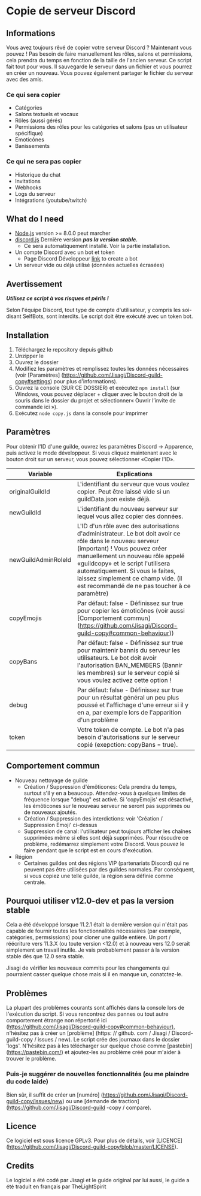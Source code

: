 # Copie de serveur Discord

## Informations
Vous avez toujours rêvé de copier votre serveur Discord ? Maintenant vous pouvez ! Pas besoin de faire manuellement les rôles, salons et permissions, cela prendra du temps en fonction de la taille de l'ancien serveur. Ce script fait tout pour vous. Il sauvegarde le serveur dans un fichier et vous pourrez en créer un nouveau. Vous pouvez également partager le fichier du serveur avec des amis.

### Ce qui sera copier
- Catégories
- Salons textuels et vocaux
- Rôles (aussi gérés)
- Permissions des rôles pour les catégories et salons (pas un utilisateur spécifique)
- Emoticônes
- Banissements

### Ce qui ne sera pas copier
- Historique du chat
- Invitations
- Webhooks
- Logs du serveur
- Intégrations (youtube/twitch)

## What do I need
- [Node.js](https://nodejs.org/) version >= 8.0.0 peut marcher
- [discord.js](https://github.com/hydrabolt/discord.js) Dernière version **_pas la version stable._**
  - Ce sera automatiquement installé. Voir la partie installation.
- Un compte Discord avec un bot et token
  - Page Discord Développeur [link](https://discordapp.com/developers/applications/me) to create a bot
- Un serveur vide ou déjà utilisé (données actuelles écrasées)

## Avertissement
**_Utilisez ce script à vos risques et périls !_**

Selon l'équipe Discord, tout type de compte d'utilisateur, y compris les soi-disant SelfBots, sont interdits. Le script doit être exécuté avec un token bot.

## Installation
1. Téléchargez le repository depuis github
2. Unzipper le
3. Ouvrez le dossier
4. Modifiez les paramètres et remplissez toutes les données nécessaires (voir [Paramètres] (https://github.com/Jisagi/Discord-guild-copy#settings) pour plus d'informations).
5. Ouvrez la console (SUR CE DOSSIER) et exécutez `npm install` (sur Windows, vous pouvez déplacer + cliquer avec le bouton droit de la souris dans le dossier du projet et sélectionner« Ouvrir l’invite de commande ici »).
6. Exécutez `node copy.js` dans la console pour imprimer

## Paramètres
Pour obtenir l'ID d'une guilde, ouvrez les paramètres Discord -> Apparence, puis activez le mode développeur. Si vous cliquez maintenant avec le bouton droit sur un serveur, vous pouvez sélectionner «Copier l'ID».

| Variable | Explications |
| --- | --- |
| originalGuildId | L'identifiant du serveur que vous voulez copier. Peut être laissé vide si un guildData.json existe déjà. |
| newGuildId | L'identifiant du nouveau serveur sur lequel vous allez copier des données. |
| newGuildAdminRoleId | L'ID d'un rôle avec des autorisations d'administrateur. Le bot doit avoir ce rôle dans le nouveau serveur (important) ! Vous pouvez créer manuellement un nouveau rôle appelé «guildcopy» et le script l'utilisera automatiquement. Si vous le faites, laissez simplement ce champ vide. (il est recommandé de ne pas toucher à ce paramètre) |
| copyEmojis | Par défaut: false - Définissez sur true pour copier les émoticônes (voir aussi [Comportement commun] (https://github.com/Jisagi/Discord-guild-copy#common-behaviour)) |
| copyBans | Par défaut: false - Définissez sur true pour maintenir bannis du serveur les utilisateurs. Le bot doit avoir l'autorisation BAN_MEMBERS (Bannir les membres) sur le serveur copié si vous voulez activez cette option ! |
| debug | Par défaut: false - Définissez sur true pour un résultat général un peu plus poussé et l'affichage d'une erreur si il y en a, par exemple lors de l'apparition d'un problème |
| token | Votre token de compte. Le bot n'a pas besoin d'autorisations sur le serveur copié (exepction: copyBans = true). |

## Comportement commun
- Nouveau nettoyage de guilde
  - Création / Suppression d'émôticones: Cela prendra du temps, surtout s'il y en a beaucoup. Attendez-vous à quelques limites de fréquence lorsque "debug" est activé. Si 'copyEmojis' est désactivé, les émôticones sur le nouveau serveur ne seront pas supprimés ou de nouveaux ajoutés.
  - Création / Suppression des interdictions: voir 'Création / Suppression Emoji' ci-dessus
  - Suppression de canal: l'utilisateur peut toujours afficher les chaînes supprimées même si elles sont déjà supprimées. Pour résoudre ce problème, redémarrez simplement votre Discord. Vous pouvez le faire pendant que le script est en cours d'exécution.
- Région
  - Certaines guildes ont des régions VIP (partenariats Discord) qui ne peuvent pas être utilisées par des guildes normales. Par conséquent, si vous copiez une telle guilde, la région sera définie comme centrale.

## Pourquoi utiliser v12.0-dev et pas la version stable
Cela a été développé lorsque 11.2.1 était la dernière version qui n'était pas capable de fournir toutes les fonctionnalités nécessaires (par exemple, catégories, permsissions) pour cloner une guilde entière. Un port / réécriture vers 11.3.X (ou toute version <12.0) et à nouveau vers 12.0 serait simplement un travail inutile.
Je vais probablement passer à la version stable dès que 12.0 sera stable.

Jisagi de vérifier les nouveaux commits pour les changements qui pourraient casser quelque chose mais si il en manque un, conatctez-le.

## Problèmes
La plupart des problèmes courants sont affichés dans la console lors de l'exécution du script. Si vous rencontrez des pannes ou tout autre comportement étrange non répertorié ici (https://github.com/Jisagi/Discord-guild-copy#common-behaviour), n'hésitez pas à créer un [problème] (https: // github. com / Jisagi / Discord-guild-copy / issues / new). Le script crée des journaux dans le dossier 'logs'. N'hésitez pas à les télécharger sur quelque chose comme [pastebin] (https://pastebin.com/) et ajoutez-les au problème créé pour m'aider à trouver le problème.

### Puis-je suggérer de nouvelles fonctionnalités (ou me plaindre du code laide)
Bien sûr, il suffit de créer un [numéro] (https://github.com/Jisagi/Discord-guild-copy/issues/new) ou une [demande de traction] (https://github.com/Jisagi/Discord-guild -copy / compare).

## Licence
Ce logiciel est sous licence GPLv3. Pour plus de détails, voir [LICENCE] (https://github.com/Jisagi/Discord-guild-copy/blob/master/LICENSE).

## Credits

Le logiciel a été codé par Jisagi et le guide original par lui aussi, le guide a été traduit en français par TheLightSpirit